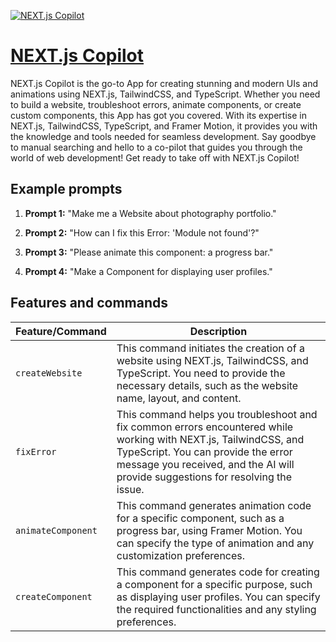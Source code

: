 [![NEXT.js Copilot](https://files.oaiusercontent.com/file-Yn8pBEH1uMYp30AGsp5R5S4B?se=2123-10-19T11%3A00%3A12Z&sp=r&sv=2021-08-06&sr=b&rscc=max-age%3D31536000%2C%20immutable&rscd=attachment%3B%20filename%3DLogotype-Dark__1_.png&sig=K3RXY6zzBPOjBsy2LVzo0sRKI9kkuXtkwjIjTm3R9gc%3D)](https://chat.openai.com/g/g-ZkZBR1TcU-next-js-copilot)

# [NEXT.js Copilot](https://chat.openai.com/g/g-ZkZBR1TcU-next-js-copilot)

NEXT.js Copilot is the go-to App for creating stunning and modern UIs and animations using NEXT.js, TailwindCSS, and TypeScript. Whether you need to build a website, troubleshoot errors, animate components, or create custom components, this App has got you covered. With its expertise in NEXT.js, TailwindCSS, TypeScript, and Framer Motion, it provides you with the knowledge and tools needed for seamless development. Say goodbye to manual searching and hello to a co-pilot that guides you through the world of web development! Get ready to take off with NEXT.js Copilot!

## Example prompts

1. **Prompt 1:** "Make me a Website about photography portfolio."

2. **Prompt 2:** "How can I fix this Error: 'Module not found'?"

3. **Prompt 3:** "Please animate this component: a progress bar."

4. **Prompt 4:** "Make a Component for displaying user profiles."

## Features and commands

| Feature/Command | Description |
| --- | --- |
| `createWebsite` | This command initiates the creation of a website using NEXT.js, TailwindCSS, and TypeScript. You need to provide the necessary details, such as the website name, layout, and content. |
| `fixError` | This command helps you troubleshoot and fix common errors encountered while working with NEXT.js, TailwindCSS, and TypeScript. You can provide the error message you received, and the AI will provide suggestions for resolving the issue. |
| `animateComponent` | This command generates animation code for a specific component, such as a progress bar, using Framer Motion. You can specify the type of animation and any customization preferences. |
| `createComponent` | This command generates code for creating a component for a specific purpose, such as displaying user profiles. You can specify the required functionalities and any styling preferences. |